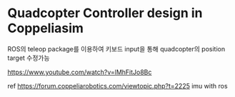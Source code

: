 # Quadcopter Controller design in Coppeliasim

ROS의 teleop package를 이용하여 키보드 input을 통해 quadcopter의 position target 수정가능

https://www.youtube.com/watch?v=lMhFitJo8Bc 



ref
https://forum.coppeliarobotics.com/viewtopic.php?t=2225 imu with ros
